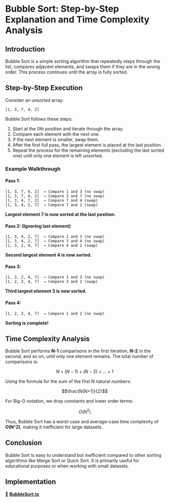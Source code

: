 # Bubble Sort: Step-by-Step Explanation and Time Complexity Analysis

## Introduction
Bubble Sort is a simple sorting algorithm that repeatedly steps through the list, compares adjacent elements, and swaps them if they are in the wrong order. This process continues until the array is fully sorted. 

## Step-by-Step Execution
Consider an unsorted array:

```
[1, 3, 7, 4, 2]
```

Bubble Sort follows these steps:

1. Start at the 0th position and iterate through the array.
2. Compare each element with the next one.
3. If the next element is smaller, swap them.
4. After the first full pass, the largest element is placed at the last position.
5. Repeat the process for the remaining elements (excluding the last sorted one) until only one element is left unsorted.

### Example Walkthrough

#### **Pass 1:**
```
[1, 3, 7, 4, 2]  → Compare 1 and 3 (no swap)
[1, 3, 7, 4, 2]  → Compare 3 and 7 (no swap)
[1, 3, 4, 7, 2]  → Compare 7 and 4 (swap)
[1, 3, 4, 2, 7]  → Compare 7 and 2 (swap)
```
**Largest element 7 is now sorted at the last position.**

#### **Pass 2:** (Ignoring last element)
```
[1, 3, 4, 2, 7]  → Compare 1 and 3 (no swap)
[1, 3, 4, 2, 7]  → Compare 3 and 4 (no swap)
[1, 3, 2, 4, 7]  → Compare 4 and 2 (swap)
```
**Second largest element 4 is now sorted.**

#### **Pass 3:**
```
[1, 3, 2, 4, 7]  → Compare 1 and 3 (no swap)
[1, 2, 3, 4, 7]  → Compare 3 and 2 (swap)
```
**Third largest element 3 is now sorted.**

#### **Pass 4:**
```
[1, 2, 3, 4, 7]  → Compare 1 and 2 (no swap)
```
**Sorting is complete!**

## Time Complexity Analysis

Bubble Sort performs **N-1** comparisons in the first iteration, **N-2** in the second, and so on, until only one element remains. The total number of comparisons is:

$$N + (N-1) + (N-2) + \dots + 1$$

Using the formula for the sum of the first N natural numbers:

$$\frac{N(N+1)}{2}$$

For Big-O notation, we drop constants and lower order terms:

$$O(N^2)$$

Thus, Bubble Sort has a worst-case and average-case time complexity of **O(N^2)**, making it inefficient for large datasets.

## Conclusion
Bubble Sort is easy to understand but inefficient compared to other sorting algorithms like Merge Sort or Quick Sort. It is primarily useful for educational purposes or when working with small datasets.

## Implementation

📂 **[BubbleSort.ts](../kata-machine/src/day1/BubbleSort.ts)**